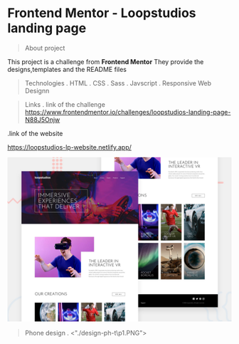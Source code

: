 # Frontend Mentor - Loopstudios landing page

> About project

This project is a challenge from **Frontend Mentor**
They provide the designs,templates and the README files

> Technologies
> . HTML
> . CSS
> . Sass
> . Javscript
> . Responsive Web Designn

> Links
> . link of the challenge
> <https://www.frontendmentor.io/challenges/loopstudios-landing-page-N88J5Onjw>

.link of the website

<https://loopstudios-lp-website.netlify.app/>

![Design preview for the Loopstudios landing page coding challenge](./design/desktop-preview.jpg)

> Phone design
> . <"./design-ph-t\p1.PNG">
